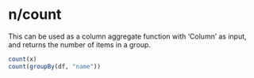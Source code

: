 # n\/count

This can be used as a column aggregate function with ‘Column’ as input, and returns the number of items in a group.

```r
count(x)
count(groupBy(df, "name"))
```

